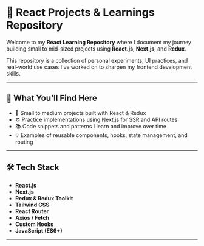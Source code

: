 # 📘 React Projects & Learnings Repository

Welcome to my **React Learning Repository** where I document my journey building small to mid-sized projects using **React.js**, **Next.js**, and **Redux**.

This repository is a collection of personal experiments, UI practices, and real-world use cases I've worked on to sharpen my frontend development skills.

---

## 🚀 What You’ll Find Here

- 🧪 Small to medium projects built with React & Redux
- ⚙️ Practice implementations using Next.js for SSR and API routes
- 📚 Code snippets and patterns I learn and improve over time
- 💡 Examples of reusable components, hooks, state management, and routing

---

## 🛠️ Tech Stack

- **React.js**
- **Next.js**
- **Redux & Redux Toolkit**
- **Tailwind CSS**
- **React Router**
- **Axios / Fetch**
- **Custom Hooks**
- **JavaScript (ES6+)**

---
